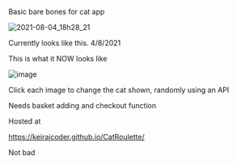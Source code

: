 Basic bare bones for cat app

![2021-08-04_18h28_21](https://user-images.githubusercontent.com/82812348/128228064-fa0cf6fa-446e-41b7-969a-49668cd2d71a.png)

Currently looks like this. 4/8/2021



This is what it NOW looks like

![image](https://user-images.githubusercontent.com/82812348/128352923-22e0087c-cd30-4940-b255-8234ac404ec2.png)

Click each image to change the cat shown, randomly using an API


Needs basket adding and checkout function

Hosted at 

https://keirajcoder.github.io/CatRoulette/

Not bad

